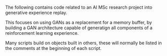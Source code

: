 The following contains code related to an AI MSc research project into generative experience replay. 

This focuses on using GANs as a replacement for a memory buffer, by building a GAN architecture capable of generatign all components of a reinforcement learning experience.

Many scripts build on objects built in others, these will normally be listed in the comments at the beginning of each script.
